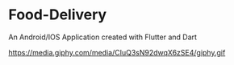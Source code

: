 # Food-Delivery
 An Android/IOS Application created with Flutter and Dart
 
https://media.giphy.com/media/CIuQ3sN92dwqX6zSE4/giphy.gif
